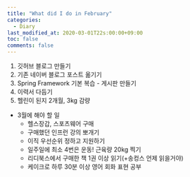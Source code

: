 ```yaml
---
title: "What did I do in February"
categories:
  - Diary
last_modified_at: 2020-03-01T22s:00:00+09:00
toc: false
comments: false
---
```

1. 깃허브 블로그 만들기
2. 기존 네이버 블로그 포스트 옮기기
3. Spring Framework 기본 복습 - 게시판 만들기
4. 이력서 다듬기
5. 헬린이 된지 2개월, 3kg 감량

- 3월에 해야 할 일
    - 헬스장갑, 스포츠웨어 구매
    - 구매했던 인프런 강의 뽀개기
    - 이직 우선순위 정하고 지원하기
    - 일주일에 최소 4번은 운동! 근육량 20kg 찍기
    - 리디북스에서 구매한 책 1권 이상 읽기(+송컹스 언제 읽을거야)
    - 케이크로 하루 30분 이상 영어 회화 표현 공부
